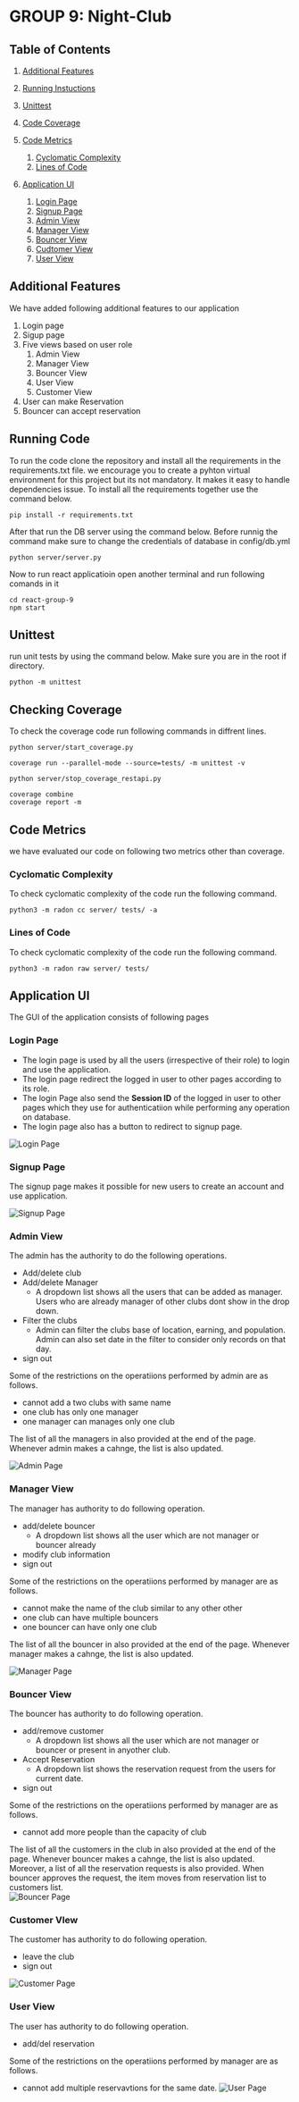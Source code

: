 # GROUP 9: Night-Club


## Table of Contents

1. [Additional Features](#additional-features)
2. [Running Instuctions](#running-code)
3. [Unittest](#unittest)
4. [Code Coverage](#checking-coverage)
5. [Code Metrics](#code-metrics)
    1. [Cyclomatic Complexity](#cyclomatic-complexity)
    2. [Lines of Code](#lines-of-code)

6. [Application UI](#application-ui)
    1. [Login Page](#login-page)
    2. [Signup Page](#signup-page)
    3. [Admin View](#admin-view)
    4. [Manager View](#manager-view)
    5. [Bouncer View](#bouncer-view)
    6. [Cudtomer View](#customer-view)
    7. [User View](#user-view)




## Additional Features
We have added following additional features to our application
1. Login page
2. Sigup page
3. Five views based on user role 
    1. Admin View
    2. Manager View 
    3. Bouncer View 
    4. User View 
    5. Customer View 
4. User can make Reservation
5. Bouncer can accept reservation


## Running Code

To run the code clone the repository and install all the requirements in the requirements.txt file. we encourage you to create a pyhton virtual environment for this project but its not mandatory. It makes it easy to handle dependencies issue. To install all the requirements together use the command below. 
```
pip install -r requirements.txt
```

After that run the DB server using the command below. Before runnig the command make sure to change the credentials of database in config/db.yml
```
python server/server.py
```

Now to run react applicatioin open another terminal and run following comands in it
```
cd react-group-9
npm start
```


## Unittest
run unit tests by using the command below. Make sure you are in the root if directory. 
```
python -m unittest
```

## Checking Coverage

To check the coverage code run following commands in diffrent lines. 
```
python server/start_coverage.py
```

```
coverage run --parallel-mode --source=tests/ -m unittest -v
```

```
python server/stop_coverage_restapi.py
```

```
coverage combine
coverage report -m
```

## Code Metrics 
we have evaluated our code on following two metrics other than coverage. 
### Cyclomatic Complexity

To check cyclomatic complexity of the code run the following command. 

```
python3 -m radon cc server/ tests/ -a
```


### Lines of Code

To check cyclomatic complexity of the code run the following command. 

```
python3 -m radon raw server/ tests/
```


## Application UI
The GUI of the application consists of following pages

### Login Page
- The login page is used by all the users (irrespective of their role) to login and use the application. 
- The login page redirect the logged in user to other pages according to its role. 
- The login Page also send the **Session ID** of the logged in user to other pages which they use for authenticatiion while performing any operation on database. 
- The login page also has a button to redirect to signup page.

![Login Page](UI_Images/login.png "Login Page")

### Signup Page
The signup page makes it possible for new users to create an account and use application. 

![Signup Page](UI_Images/signup.png "Signup Page")

### Admin View
The admin has the authority to do the following operations. 
- Add/delete club
- Add/delete Manager
    - A dropdown list shows all the users that can be added as manager. Users who are already manager of other clubs dont show in the drop down. 
- Filter the clubs
    - Admin can filter the clubs base of location, earning, and population. Admin can also set date in the filter to consider only records on that day. 
- sign out

Some of the restrictions on the operatiions performed by admin are as follows.
- cannot add a two clubs with same name
- one club has only one manager
- one manager can manages only one club 

The list of all the managers in also provided at the end of the page. Whenever admin makes a cahnge, the list is also updated.  


![Admin Page](UI_Images/admin.png "Admin Page")

### Manager View

The manager has authority to do following operation. 
- add/delete bouncer
    - A dropdown list shows all the user which are not manager or bouncer already
- modify club information 
- sign out

Some of the restrictions on the operatiions performed by manager are as follows.
- cannot make the name of the club similar to any other other
- one club can have multiple bouncers
- one bouncer can have only one club 

The list of all the bouncer in also provided at the end of the page. Whenever manager makes a cahnge, the list is also updated.  


![Manager Page](UI_Images/manager.png "Manager Page")


### Bouncer View

The bouncer has authority to do following operation. 
- add/remove customer
    - A dropdown list shows all the user which are not manager or bouncer or present in anyother club.
- Accept Reservation
    - A dropdown list shows the reservation request from the users for current date. 
- sign out

Some of the restrictions on the operatiions performed by manager are as follows.
- cannot add more people than the capacity of club


The list of all the customers in the club in also provided at the end of the page. Whenever bouncer makes a cahnge, the list is also updated. Moreover, a list of all the reservation requests is also provided. When bouncer approves the request, the item moves from reservation list to customers list.   
![Bouncer Page](UI_Images/bouncer.png "Bouncer Page")


### Customer VIew
The customer has authority to do following operation. 
- leave the club
- sign out

![Customer Page](UI_Images/customer.png "Customer Page")

### User View
The user has authority to do following operation. 
- add/del reservation

Some of the restrictions on the operatiions performed by manager are as follows.
- cannot add multiple reservavtions for the same date. 
![User Page](UI_Images/user.png "User Page")

